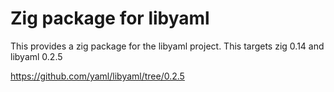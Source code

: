 # Zig package for libyaml

This provides a zig package for the libyaml project.
This targets zig 0.14 and libyaml 0.2.5

https://github.com/yaml/libyaml/tree/0.2.5

